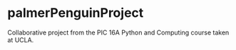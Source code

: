 # palmerPenguinProject
Collaborative project from the PIC 16A Python and Computing course taken at UCLA.
